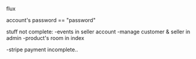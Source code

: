 flux

account's password == "password"

stuff not complete:
-events in seller account
-manage customer & seller in admin
-product's room in index

-stripe payment incomplete..
